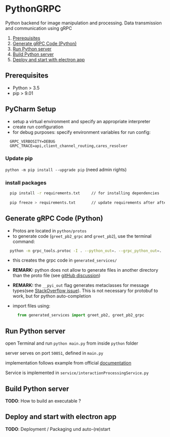 # PythonGRPC

Python backend for image manipulation and processing. Data transmission and communication using gRPC

1. [Prerequisites](#prerequisites)
2. [Generate gRPC Code (Python)](#generate-grpc-code--python-)
3. [Run Python server](#run-python-server)
4. [Build Python server](#build-python-server)
5. [Deploy and start with electron app](#deploy-and-start-with-electron-app)

## Prerequisites

* Python > 3.5
* pip > 9.01

## PyCharm Setup

* setup a virtual environment and specify an appropriate interpreter
* create run configuration
* for debug purposes: specify environment variables for run config:
```
  GRPC_VERBOSITY=DEBUG
  GRPC_TRACE=api,client_channel_routing,cares_resolver
```

### Update pip

`python -m pip install --upgrade pip` (need admin rights)

### install packages

``` bash
  pip install -r requirements.txt     // for installing dependencies
  
  pip freeze > requirements.txt       // update requirements after after installing new packages
```

## Generate gRPC Code (Python)

* Protos are located in `python/protos`
* to generate code (`greet_pb2_grpc` and `greet_pb2`), use the terminal command:
  
```bash
  python -m grpc_tools.protoc -I . --python_out=. --grpc_python_out=. ./generated_services/*.proto --pyi_out=.

```

* this creates the grpc code in `generated_services/`
* **REMARK:** python does not allow to generate files in another directory than the proto file (see [gitHub discussion](https://github.com/protocolbuffers/protobuf/issues/1491#issuecomment-1022571406))
* **REMARK:** the `__pyi_out` flag generates metaclasses for message types(see [StackOverflow issue](https://stackoverflow.com/a/74575817)). This is not necessary for protobuf to work, but for python auto-completion
* import files using:
  
  ``` python
    from generated_services import greet_pb2, greet_pb2_grpc
  ```

## Run Python server

open Terminal and run `python main.py` from inside `python` folder

server serves on port `50051`, defined in `main.py`

implementation follows example from official [documentation](https://grpc.io/docs/languages/python/basics/)

Service is implemented in `service/interactionProcessingService.py`

## Build Python server

**TODO**: How to build an executable ?

## Deploy and start with electron app

**TODO**: Deployment / Packaging und auto-(re)start
